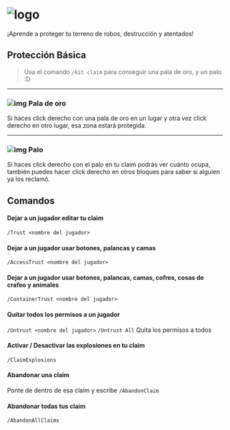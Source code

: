 # ![logo](https://cdn.discordapp.com/attachments/1004710917759586406/1009452215875936357/GriefPreventionBanner.png)
¡Aprende a proteger tu terreno de robos, destrucción y atentados!

## Protección Básica

>Usa el comando `/kit claim` para conseguir una pala de oro, y un palo :D
- - -
### ![img](https://media.discordapp.net/attachments/1004710896037273700/1007773790362669138/IMG_20220812_233143_4_16x16.png) Pala de oro

Si haces click derecho con una pala de oro en un lugar y otra vez click derecho en otro lugar, esa zona estará protegida.
- - - 
### ![img](https://media.discordapp.net/attachments/1004710896037273700/1007779815430041630/Stick_inventory_16x16.png) Palo

Si haces click derecho con el palo en tu claim podrás ver cuánto ocupa, también puedes hacer click derecho en otros bloques para saber si alguien ya los reclamó.

## Comandos

#### Dejar a un jugador editar tu claim
`/Trust <nombre del jugador>`

#### Dejar a un jugador usar botones, palancas y camas
`/AccessTrust <nombre del jugador>`

#### Dejar a un jugador usar botones, palancas, camas, cofres, cosas de crafeo y animales
`/ContainerTrust <nombre del jugador>`

#### Quitar todos los permisos a un jugador
`/Untrust <nombre del jugador>`
`/Untrust All` Quita los permisos a todos

#### Activar / Desactivar las explosiones en tu claim
`/ClaimExplosions`

#### Abandonar una claim
Ponte de dentro de esa claim y escribe `/AbandonClaim`

#### Abandonar todas tus claim
`/AbandonAllClaims`

